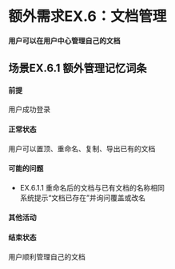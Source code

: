 # 额外需求EX.6：文档管理
#### 用户可以在用户中心管理自己的文档
## 场景EX.6.1 额外管理记忆词条
#### 前提
用户成功登录
#### 正常状态
用户可以置顶、重命名、复制、导出已有的文档
#### 可能的问题
- EX.6.1.1 重命名后的文档与已有文档的名称相同<br>
系统提示“文档已存在”并询问覆盖或改名
#### 其他活动
#### 结束状态
用户顺利管理自己的文档
